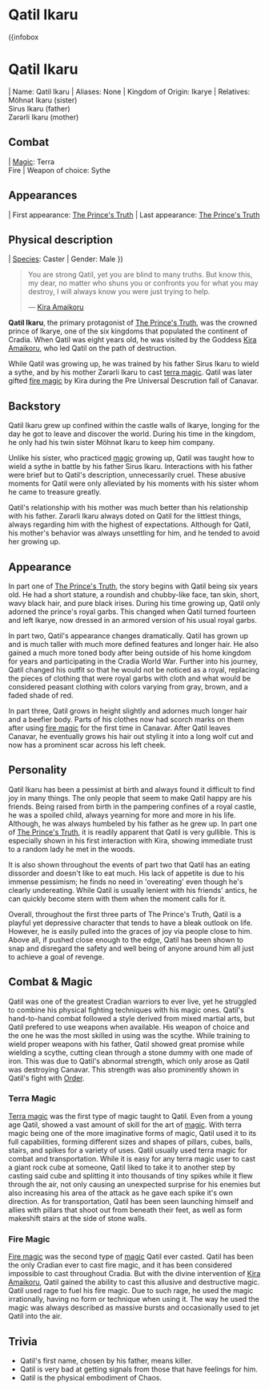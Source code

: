 # Qatil Ikaru

({infobox
# Qatil Ikaru
| Name: Qatil Ikaru
| Aliases: None
| Kingdom of Origin: Ikarye
| Relatives: Möhnət Ikaru (sister) <br> Sirus Ikaru (father) <br> Zərərli Ikaru (mother)
## Combat
| [Magic](?entry=magic): Terra <br> Fire
| Weapon of choice: Sythe
## Appearances
| First appearance: [The Prince's Truth](?entry=the-prince's-truth)
| Last appearance: [The Prince's Truth](?entry=the-prince's-truth)
## Physical description
| [Species](?entry=species): Caster
| Gender: Male
})

> You are strong Qatil, yet you are blind to many truths. But know this, my dear, no matter who shuns you or confronts you for what you may destroy, I will always know you were just trying to help.
>
> ― [Kira Amaikoru](?entry=kira-amaikoru)

**Qatil Ikaru**, the primary protagonist of [The Prince's Truth](?entry=the-prince's-truth), was the crowned prince of Ikarye, one of the six kingdoms that populated the continent of Cradia. When Qatil was eight years old, he was visited by the Goddess [Kira Amaikoru](?entry=kira-amaikoru), who led Qatil on the path of destruction.

While Qatil was growing up, he was trained by his father Sirus Ikaru to wield a sythe, and by his mother Zərərli Ikaru to cast [terra magic](?entry=magic). Qatil was later gifted [fire magic](?entry=magic) by Kira during the Pre Universal Descrution fall of Canavar.

## Backstory

Qatil Ikaru grew up confined within the castle walls of Ikarye, longing for the day he got to leave and discover the world. During his time in the kingdom, he only had his twin sister Möhnət Ikaru to keep him company.

Unlike his sister, who practiced [magic](?entry=magic) growing up, Qatil was taught how to wield a sythe in battle by his father Sirus Ikaru. Interactions with his father were brief but to Qatil's description, unnecessarily cruel. These abusive moments for Qatil were only alleviated by his moments with his sister whom he came to treasure greatly.

Qatil's relationship with his mother was much better than his relationship with his father. Zərərli Ikaru always doted on Qatil for the littlest things, always regarding him with the highest of expectations. Although for Qatil, his mother's behavior was always unsettling for him, and he tended to avoid her growing up.

## Appearance

In part one of [The Prince's Truth](?entry=the-prince's-truth), the story begins with Qatil being six years old. He had a short stature, a roundish and chubby-like face, tan skin, short, wavy black hair, and pure black irises. During his time growing up, Qatil only adorned the prince's royal garbs. This changed when Qatil turned fourteen and left Ikarye, now dressed in an armored version of his usual royal garbs.

In part two, Qatil's appearance changes dramatically. Qatil has grown up and is much taller with much more defined features and longer hair. He also gained a much more toned body after being outside of his home kingdom for years and participating in the Cradia World War. Further into his journey, Qatil changed his outfit so that he would not be noticed as a royal, replacing the pieces of clothing that were royal garbs with cloth and what would be considered peasant clothing with colors varying from gray, brown, and a faded shade of red.

In part three, Qatil grows in height slightly and adornes much longer hair and a beefier body. Parts of his clothes now had scorch marks on them after using [fire magic](?entry=magic) for the first time in Canavar. After Qatil leaves Canavar, he eventually grows his hair out styling it into a long wolf cut and now has a prominent scar across his left cheek.

## Personality

Qatil Ikaru has been a pessimist at birth and always found it difficult to find joy in many things. The only people that seem to make Qatil happy are his friends. Being raised from birth in the pampering confines of a royal castle, he was a spoiled child, always yearning for more and more in his life. Although, he was always humbeled by his father as he grew up. In part one of [The Prince's Truth](?entry=the-prince's-truth), it is readily apparent that Qatil is very gullible. This is especially shown in his first interaction with Kira, showing immediate trust to a random lady he met in the woods.

It is also shown throughout the events of part two that Qatil has an eating dissorder and doesn't like to eat much. His lack of appetite is due to his immense pessimism; he finds no need in 'overeating' even though he's clearly undereating. While Qatil is usually lenient with his friends' antics, he can quickly become stern with them when the moment calls for it.

Overall, throughout the first three parts of The Prince's Truth, Qatil is a playful yet depressive character that tends to have a bleak outlook on life. However, he is easily pulled into the graces of joy via people close to him. Above all, if pushed close enough to the edge, Qatil has been shown to snap and disregard the safety and well being of anyone around him all just to achieve a goal of revenge.

## Combat & Magic

Qatil was one of the greatest Cradian warriors to ever live, yet he struggled to combine his physical fighting techniques with his magic ones. Qatil's hand-to-hand combat followed a style derived from mixed martial arts, but Qatil prefered to use weapons when available. His weapon of choice and the one he was the most skilled in using was the scythe. While training to wield proper weapons with his father, Qatil showed great promise while wielding a scythe, cutting clean through a stone dummy with one made of iron. This was due to Qatil's abnormal strength, which only arose as Qatil was destroying Canavar. This strength was also prominently shown in Qatil's fight with [Order](?entry=order).

### Terra Magic

[Terra magic](?entry=magic) was the first type of magic taught to Qatil. Even from a young age Qatil, showed a vast amount of skill for the art of [magic](?entry=magic). With terra magic being one of the more imaginative forms of magic, Qatil used it to its full capabilities, forming different sizes and shapes of pillars, cubes, balls, stairs, and spikes for a variety of uses. Qatil usually used terra magic for combat and transportation. While it is easy for any terra magic user to cast a giant rock cube at someone, Qatil liked to take it to another step by casting said cube and splitting it into thousands of tiny spikes while it flew through the air, not only causing an unexpected surprise for his enemies but also increasing his area of the attack as he gave each spike it's own direction. As for transportation, Qatil has been seen launching himself and allies with pillars that shoot out from beneath their feet, as well as form makeshift stairs at the side of stone walls.

### Fire Magic

[Fire magic](?entry=magic) was the second type of [magic](?entry=magic) Qatil ever casted. Qatil has been the only Cradian ever to cast fire magic, and it has been considered impossible to cast throughout Cradia. But with the divine intervention of [Kira Amaikoru](?entry=kira-amaikoru), Qatil gained the ability to cast this allusive and destructive magic. Qatil used rage to fuel his fire magic. Due to such rage, he used the magic irrationally, having no form or technique when using it. The way he used the magic was always described as massive bursts and occasionally used to jet Qatil into the air.

## Trivia

* Qatil's first name, chosen by his father, means killer.
* Qatil is very bad at getting signals from those that have feelings for him.
* Qatil is the physical embodiment of Chaos.